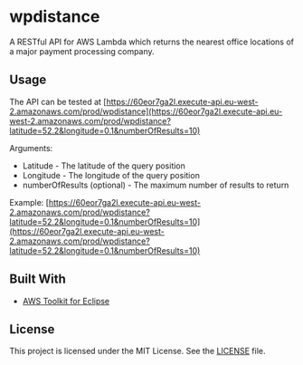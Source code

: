# wpdistance

A RESTful API for AWS Lambda which returns the nearest office locations of a major payment processing company.

## Usage

The API can be tested at [https://60eor7ga2l.execute-api.eu-west-2.amazonaws.com/prod/wpdistance](https://60eor7ga2l.execute-api.eu-west-2.amazonaws.com/prod/wpdistance?latitude=52.2&longitude=0.1&numberOfResults=10)

Arguments:
* Latitude - The latitude of the query position
* Longitude - The longitude of the query position
* numberOfResults (optional) - The maximum number of results to return

Example:
[https://60eor7ga2l.execute-api.eu-west-2.amazonaws.com/prod/wpdistance?latitude=52.2&longitude=0.1&numberOfResults=10](https://60eor7ga2l.execute-api.eu-west-2.amazonaws.com/prod/wpdistance?latitude=52.2&longitude=0.1&numberOfResults=10)

## Built With

* [AWS Toolkit for Eclipse](https://github.com/aws/aws-toolkit-eclipse/) 

## License

This project is licensed under the MIT License. See the [LICENSE](LICENSE) file.

